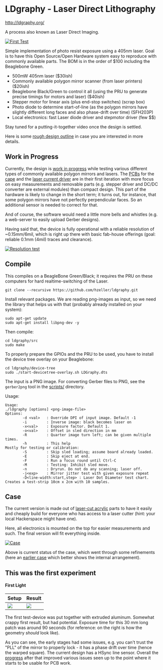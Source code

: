 LDgraphy - Laser Direct Lithography
===================================

http://ldgraphy.org/

A process also known as Laser Direct Imaging.

[![First Test][run-vid]](https://youtu.be/G9-JK2Nc7w0)

Simple implementation of photo resist exposure using a 405nm laser.
Goal is to have this Open Source/Open Hardware system easy to reproduce with
commonly available parts. The BOM is in the order of $100 including the
Beaglebone Green.

  * 500mW 405nm laser ($30ish)
  * Commonly available polygon mirror scanner (from laser printers) ($20ish)
  * Beaglebone Black/Green to control it all (using the PRU to generate precise
    timings for motors and laser) ($40ish)
  * Stepper motor for linear axis (plus end-stop switches) (scrap box)
  * Photo diode to determine start-of-line (as the polygon mirrors have
    slightly different long faces and also phase-drift over time) (SFH203P)
  * Local electronics: fast Laser diode driver and stepmotor driver (few $$)

Stay tuned for a putting-it-together video once the design is settled.

Here is some [rough design outline][design] in case you are interested in more
details.

Work in Progress
----------------
Currently, the design is [work in progress][LDGraphy-posts] while testing
various different types of commonly available polygon mirrors and lasers. The
[PCBs](./pcb) for the [cape] and the [laser current driver] are in their
first iteration with more focus on easy measurements and removable parts
(e.g. stepper driver and DC/DC converter are external modules) than compact
design. This part of the hardware is likely to change in the
short term; it turns out, for instance, that some polygon mirrors have not
perfectly perpendicular faces. So an additional sensor is needed to correct
for that.

And of course, the software would need a little more bells and whistles
(e.g. a web-server to easily upload Gerber designs).

Having said that, the device is fully operational with a reliable
resolution of ~0.15mm/6mil, which is right up there with basic fab-house
offerings (goal: reliable 0.1mm (4mil) traces and clearance).

[![Resolution test][resolution-thumb]][resolution]

Compile
-------
This compiles on a BeagleBone Green/Black; it requires the PRU on these
computers for hard realtime-switching of the Laser.

```
git clone --recursive https://github.com/hzeller/ldgraphy.git
```

Install relevant packages. We are reading png-images as input, so we need the
library that helps us with that (probably already installed on your system):
```
sudo apt-get update
sudo apt-get install libpng-dev -y
```

Then compile:
```
cd ldgraphy/src
sudo make
```

To properly prepare the GPIOs and the PRU to be used, you have to install
the device tree overlay on your Beaglebone:
```
cd ldgraphy/device-tree
sudo ./start-devicetree-overlay.sh LDGraphy.dts
```

The input is a PNG image. For converting Gerber files to PNG, see the
`gerber2png` tool in the [scripts/](./scripts) directory.

Usage:
```
Usage:
./ldgraphy [options] <png-image-file>
Options:
        -d <val>   : Override DPI of input image. Default -1
        -i         : Inverse image: black becomes laser on
        -x<val>    : Exposure factor. Default 1.
        -o<val>    : Offset in sled direction in mm
        -R         : Quarter image turn left; can be given multiple times.
        -h         : This help
Mostly for testing or calibration:
        -S         : Skip sled loading; assume board already loaded.
        -E         : Skip eject at end.
        -F         : Run a focus round until Ctrl-C
        -M         : Testing: Inhibit sled move.
        -n         : Dryrun. Do not do any scanning; laser off.
        -j<exp>    : Mirror jitter test with given exposure repeat
        -D<line-width:start,step> : Laser Dot Diameter test chart. Creates a test-strip 10cm x 2cm with 10 samples.
```

Case
----
The current version is made out of [laser-cut acrylic](./hardware)
parts to have it easily and cheaply build for everyone who has
access to a laser cutter (hint: your local Hackerspace might have one).

Here, all electronics is mounted on the top for easier measurements and
such. The final version will fit everything inside.

[![Case][case-pic]](./hardware)

Above is current status of the case, which went through some refinements (here
an [earlier case](./img/intermediate-case.jpg) which better shows
the internal arrangement).

This was the first experiment
-------------------------------

#### First Light

|   Setup                | Result
|------------------------|---------------------------------
| ![](./img/setup.jpg)   | ![](./img/firstexposure.jpg)

The first test-device was put together with extruded aluminum.
Somewhat crappy first result, but had potential. Exposure time for this 30 mm
long patch was around 90 seconds (for reference: on the right is how the
geometry _should_ look like).

As you can see, the early stages had some issues, e.g. you can't trust the "PLL"
of the mirror to properly lock - it has a phase drift over
time (hence the warped square). The current design has a HSync line sensor.
Overall the [progress] after that improved various
issues seen up to the point where it starts to be usable for PCB work.

[progress]: https://plus.google.com/u/0/+HennerZeller/posts/FeqdPoEZ3AT
[Laser current driver]: ./pcb/laser-drive
[Cape]: ./pcb/cape
[LDGraphy-posts]: https://plus.google.com/u/0/s/%23ldgraphy/top
[run-vid]: ./img/ldgraphy-yt.jpg
[resolution-thumb]: ./img/line-resolution-small.jpg
[resolution]: https://plus.google.com/u/0/+HennerZeller/posts/a8taHWeL5CC
[design]: ./design.md
[case-pic]: ./img/sample-case.jpg
